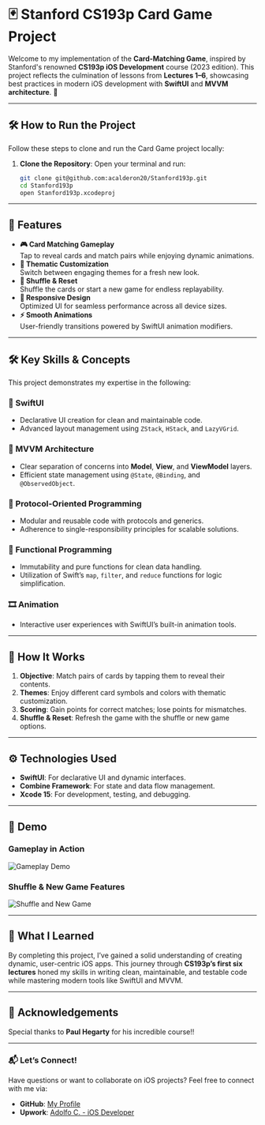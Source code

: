 # 🃏 Stanford CS193p Card Game Project

Welcome to my implementation of the **Card-Matching Game**, inspired by Stanford's renowned **CS193p iOS Development** course (2023 edition). This project reflects the culmination of lessons from **Lectures 1–6**, showcasing best practices in modern iOS development with **SwiftUI** and **MVVM architecture**. 🎉

---

## 🛠️ How to Run the Project

Follow these steps to clone and run the Card Game project locally:

1. **Clone the Repository**:
   Open your terminal and run:
   ```bash
   git clone git@github.com:acalderon20/Stanford193p.git
   cd Stanford193p
   open Stanford193p.xcodeproj
   
---

## 🌟 Features

- **🎮 Card Matching Gameplay**  
   Tap to reveal cards and match pairs while enjoying dynamic animations.
- **🎨 Thematic Customization**  
   Switch between engaging themes for a fresh new look.
- **🔄 Shuffle & Reset**  
   Shuffle the cards or start a new game for endless replayability.
- **📱 Responsive Design**  
   Optimized UI for seamless performance across all device sizes.
- **⚡ Smooth Animations**  
   User-friendly transitions powered by SwiftUI animation modifiers.

---

## 🛠️ Key Skills & Concepts

This project demonstrates my expertise in the following:

### **🚀 SwiftUI**
- Declarative UI creation for clean and maintainable code.
- Advanced layout management using `ZStack`, `HStack`, and `LazyVGrid`.

### **📐 MVVM Architecture**
- Clear separation of concerns into **Model**, **View**, and **ViewModel** layers.
- Efficient state management using `@State`, `@Binding`, and `@ObservedObject`.

### **🧩 Protocol-Oriented Programming**
- Modular and reusable code with protocols and generics.
- Adherence to single-responsibility principles for scalable solutions.

### **🧮 Functional Programming**
- Immutability and pure functions for clean data handling.
- Utilization of Swift’s `map`, `filter`, and `reduce` functions for logic simplification.

### **🎞️ Animation**
- Interactive user experiences with SwiftUI’s built-in animation tools.

---

## 🎯 How It Works

1. **Objective**: Match pairs of cards by tapping them to reveal their contents.  
2. **Themes**: Enjoy different card symbols and colors with thematic customization.  
3. **Scoring**: Gain points for correct matches; lose points for mismatches.  
4. **Shuffle & Reset**: Refresh the game with the shuffle or new game options.

---

## ⚙️ Technologies Used

- **SwiftUI**: For declarative UI and dynamic interfaces.  
- **Combine Framework**: For state and data flow management.  
- **Xcode 15**: For development, testing, and debugging.

---

## 🎥 Demo

### Gameplay in Action  
![Gameplay Demo](StanfordCS193pDemo-Gameplay.gif)

### Shuffle & New Game Features  
![Shuffle and New Game](StanfordCS193pDemo-Shuffle:NewGame.gif)

---

## 🧠 What I Learned

By completing this project, I’ve gained a solid understanding of creating dynamic, user-centric iOS apps. This journey through **CS193p’s first six lectures** honed my skills in writing clean, maintainable, and testable code while mastering modern tools like SwiftUI and MVVM.

---

## 🙌 Acknowledgements

Special thanks to **Paul Hegarty** for his incredible course!!

---

### 📬 Let’s Connect!

Have questions or want to collaborate on iOS projects? Feel free to connect with me via:  
- **GitHub**: [My Profile](https://github.com/acalderon20)  
- **Upwork**: [Adolfo C. - iOS Developer](https://www.upwork.com/freelancers/~0175776b8126b85eac?mp_source=share)
